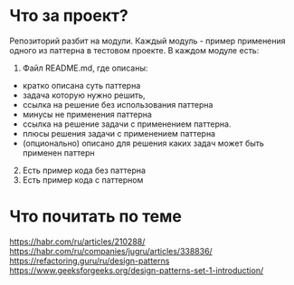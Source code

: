 # Что за проект?
Репозиторий разбит на модули. Каждый модуль - пример применения одного из паттерна в тестовом проекте.
В каждом модуле есть:
1) Файл README.md, где описаны:
- кратко описана суть паттерна
- задача которую нужно решить,
- ссылка на решение без использования паттерна
- минусы не применения паттерна
- ссылка на решение задачи с применением паттерна.
- плюсы решения задачи с применением паттерна
- (опционально) описано для решения каких задач может быть применен паттерн
2) Есть пример кода без паттерна
3) Есть пример кода с паттерном

# Что почитать по теме
https://habr.com/ru/articles/210288/
https://habr.com/ru/companies/jugru/articles/338836/
https://refactoring.guru/ru/design-patterns
https://www.geeksforgeeks.org/design-patterns-set-1-introduction/